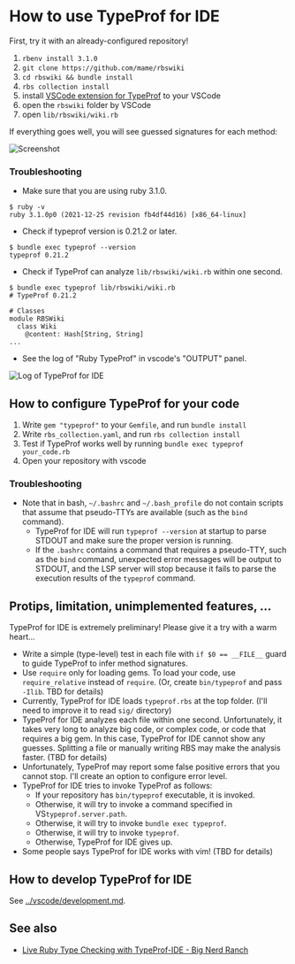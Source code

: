 # How to use TypeProf for IDE

First, try it with an already-configured repository!

1. `rbenv install 3.1.0`
2. `git clone https://github.com/mame/rbswiki`
3. `cd rbswiki && bundle install`
4. `rbs collection install`
5. install [VSCode extension for TypeProf](https://marketplace.visualstudio.com/items?itemName=mame.ruby-typeprof) to your VSCode
6. open the `rbswiki` folder by VSCode
7. open `lib/rbswiki/wiki.rb`

If everything goes well, you will see guessed signatures for each method:

![Screenshot](typeprof-for-ide.png)

### Troubleshooting

* Make sure that you are using ruby 3.1.0.

```
$ ruby -v
ruby 3.1.0p0 (2021-12-25 revision fb4df44d16) [x86_64-linux]
```

* Check if typeprof version is 0.21.2 or later.

```
$ bundle exec typeprof --version
typeprof 0.21.2
```

* Check if TypeProf can analyze `lib/rbswiki/wiki.rb` within one second.

```
$ bundle exec typeprof lib/rbswiki/wiki.rb
# TypeProf 0.21.2

# Classes
module RBSWiki
  class Wiki
    @content: Hash[String, String]
...
```

* See the log of "Ruby TypeProf" in vscode's "OUTPUT" panel.

![Log of TypeProf for IDE](typeprof-for-ide-log.png)

## How to configure TypeProf for your code

1. Write `gem "typeprof"` to your `Gemfile`, and run `bundle install`
2. Write `rbs_collection.yaml`, and run `rbs collection install`
3. Test if TypeProf works well by running `bundle exec typeprof your_code.rb`
4. Open your repository with vscode

### Troubleshooting

* Note that in bash, `~/.bashrc` and `~/.bash_profile` do not contain scripts that assume that pseudo-TTYs are available (such as the `bind` command). 
  * TypeProf for IDE will run `typeprof --version` at startup to parse STDOUT and make sure the proper version is running.
  * If the `.bashrc` contains a command that requires a pseudo-TTY, such as the `bind` command, unexpected error messages will be output to STDOUT, and the LSP server will stop because it fails to parse the execution results of the `typeprof` command.

## Protips, limitation, unimplemented features, ...

TypeProf for IDE is extremely preliminary! Please give it a try with a warm heart...

* Write a simple (type-level) test in each file with `if $0 == __FILE__` guard to guide TypeProf to infer method signatures.
* Use `require` only for loading gems. To load your code, use `require_relative` instead of `require`. (Or, create `bin/typeprof` and pass `-Ilib`. TBD for details)
* Currently, TypeProf for IDE loads `typeprof.rbs` at the top folder. (I'll need to improve it to read `sig/` directory)
* TypeProf for IDE analyzes each file within one second. Unfortunately, it takes very long to analyze big code, or complex code, or code that requires a big gem. In this case, TypeProf for IDE cannot show any guesses. Splitting a file or manually writing RBS may make the analysis faster. (TBD for details)
* Unfortunately, TypeProf may report some false positive errors that you cannot stop. I'll create an option to configure error level.
* TypeProf for IDE tries to invoke TypeProf as follows:
    * If your repository has `bin/typeprof` executable, it is invoked.
    * Otherwise, it will try to invoke a command specified in VS`typeprof.server.path`.
    * Otherwise, it will try to invoke `bundle exec typeprof`.
    * Otherwise, it will try to invoke `typeprof`.
    * Otherwise, TypeProf for IDE gives up.
* Some people says TypeProf for IDE works with vim! (TBD for details)

## How to develop TypeProf for IDE

See [../vscode/development.md](../vscode/development.md).

## See also

* [Live Ruby Type Checking with TypeProf-IDE - Big Nerd Ranch](https://bignerdranch.com/blog/live-ruby-type-checking-with-typeprof-ide/)
